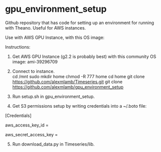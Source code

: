 # gpu_environment_setup
Github repository that has code for setting up an environment for running with Theano.  Useful for AWS instances.  

Use with AWS GPU Instance, with this OS image: 

Instructions: 

1.  Get AWS GPU Instance (g2.2 is probably best) with this community OS image: 
  ami-39296709

2.  Connect to instance.  
  cd /mnt
  sudo mkdir home
  chmod -R 777 home
  cd home
  git clone https://github.com/alexmlamb/Timeseries.git
  git clone https://github.com/alexmlamb/gpu_environment_setup

3.  Run setup.sh in gpu_environment_setup.  

4.  Get S3 permissions setup by writing credentials into a ~/.boto file:

  [Credentials]

  aws_access_key_id = 
  
  aws_secret_access_key = 
  

5.  Run download_data.py in Timeseries/lib.  
